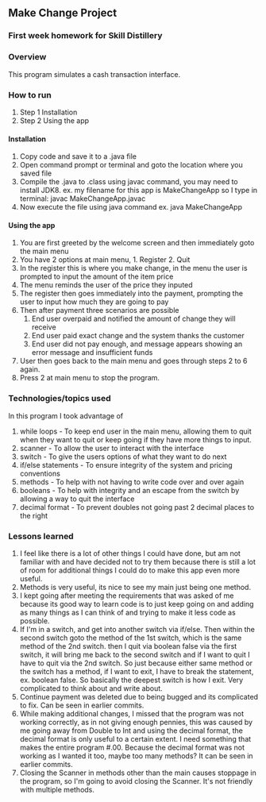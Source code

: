 ## Make Change Project

### First week homework for Skill Distillery

### Overview

This program simulates a cash transaction interface.

### How to run
1. Step 1 Installation
2. Step 2 Using the app
#### Installation
1. Copy code and save it to a .java file
2. Open command prompt or terminal and goto the location where you saved file
3. Compile the .java to .class using javac command, you may need to install JDK8.
   ex. my filename for this app is MakeChangeApp
   so I type in terminal: javac MakeChangeApp.javac
4. Now execute the file using java command
   ex. java MakeChangeApp
#### Using the app
1. You are first greeted by the welcome screen and then immediately goto the main menu
2. You have 2 options at main menu, 1. Register 2. Quit
3. In the register this is where you make change, in the menu the user is prompted to input the amount of the item price
4. The menu reminds the user of the price they inputed
5. The register then goes immediately into the payment, prompting the user to input how much they are going to pay
6. Then after payment three scenarios are possible
    1. End user overpaid and notified the amount of change they will receive
    2. End user paid exact change and the system thanks the customer
    3. End user did not pay enough, and message appears showing an error message and insufficient funds
7. User then goes back to the main menu and goes through steps 2 to 6 again.
8. Press 2 at main menu to stop the program.

### Technologies/topics used
In this program I took advantage of
1. while loops - To keep end user in the main menu, allowing them to quit when they want to quit or keep going if they have more things to input.
2. scanner - To allow the user to interact with the interface
3. switch - To give the users options of what they want to do next
4. if/else statements - To ensure integrity of the system and pricing conventions
5. methods - To help with not having to write code over and over again
6. booleans - To help with integrity and an escape from the switch by allowing a way to quit the interface
7. decimal format - To prevent doubles not going past 2 decimal places to the right

### Lessons learned
1. I feel like there is a lot of other things I could have done, but am not familiar with and have decided not to try them because there is still a lot of room for additional things I could do to make this app even more useful.
2. Methods is very useful, its nice to see my main just being one method.
3. I kept going after meeting the requirements that was asked of me because its good way to learn code is to just keep going on and adding as many things as I can think of and trying to make it less code as possible.
4. If I'm in a switch, and get into another switch via if/else. Then within the second switch goto the method of the 1st switch, which is the same method of the 2nd switch. then I quit via boolean false via the first switch, it will bring me back to the second switch and if I want to quit I have to quit via the 2nd switch.
So just because either same method or the switch has a method, if I want to exit, I have to break the statement, ex. boolean false. So basically the deepest switch is how I exit. Very complicated to think about and write about.
5. Continue payment was deleted due to being bugged and its complicated to fix. Can be seen in earlier commits.
6. While making additional changes, I missed that the program was not working correctly, as in not giving enough pennies, this was caused by me going away from Double to Int and using the decimal format, the decimal format is only useful to a certain extent. I need something that makes the entire program #.00. Because the decimal format was not working as I wanted it too, maybe too many methods? It can be seen in earlier commits.
7. Closing the Scanner in methods other than the main causes stoppage in the program, so I'm going to avoid closing the Scanner. It's not friendly with multiple methods.
